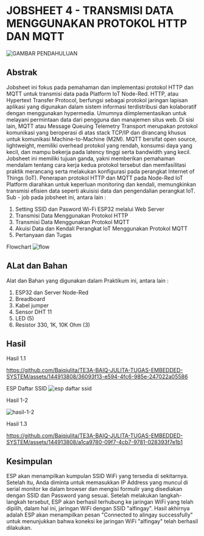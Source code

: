 # JOBSHEET 4 - TRANSMISI DATA MENGGUNAKAN PROTOKOL HTTP DAN MQTT
![GAMBAR PENDAHULUAN](https://github.com/Baiqjulita/TE3A-BAIQ-JULITA-TUGAS-EMBEDDED-SYSTEM/assets/144913808/da114f33-7190-4331-aef1-096c8ef7a43e)
## Abstrak
Jobsheet ini fokus pada pemahaman dan implementasi protokol HTTP dan MQTT untuk transmisi data pada Platform IoT Node-Red. HTTP, atau Hypertext Transfer Protocol, berfungsi sebagai protokol jaringan lapisan aplikasi yang digunakan dalam sistem informasi terdistribusi dan kolaboratif dengan menggunakan hypermedia. Umumnya diimplementasikan untuk melayani permintaan data dari pengguna dan manajemen situs web. Di sisi lain, MQTT atau Message Queuing Telemetry Transport merupakan protokol komunikasi yang beroperasi di atas stack TCP/IP dan dirancang khusus untuk komunikasi Machine-to-Machine (M2M). MQTT bersifat open source, lightweight, memiliki overhead protokol yang rendah, konsumsi daya yang kecil, dan mampu bekerja pada latency tinggi serta bandwidth yang kecil. Jobsheet ini memiliki tujuan ganda, yakni memberikan pemahaman mendalam tentang cara kerja kedua protokol tersebut dan memfasilitasi praktik merancang serta melakukan konfigurasi pada perangkat Internet of Things (IoT). Penerapan protokol HTTP dan MQTT pada Node-Red IoT Platform diarahkan untuk keperluan monitoring dan kendali, memungkinkan transmisi efisien data seperti akuisisi data dan pengendalian perangkat IoT.
Sub - job pada jobsheet ini, antara lain :
1. Setting SSID dan Pasword Wi-Fi ESP32 melalui Web Server
2. Transmisi Data Menggunakan Protokol HTTP
3. Transmisi Data Menggunakan Protokol MQTT
4. Akuisi Data dan Kendali Perangkat IoT Menggunakan Protokol MQTT
5. Pertanyaan dan Tugas

Flowchart 
![flow](https://github.com/Baiqjulita/TE3A-BAIQ-JULITA-TUGAS-EMBEDDED-SYSTEM/assets/144913808/ed0f1630-b665-4bcd-ad23-b8bcaf3bc930)

## ALat dan Bahan
Alat dan Bahan yang digunakan dalam Praktikum ini, antara lain :
1. ESP32 dan Server Node-Red
2. Breadboard
3. Kabel jumper
4. Sensor DHT 11
5. LED (5)
6. Resistor 330, 1K, 10K Ohm (3)

## Hasil 
Hasil 1.1

https://github.com/Baiqjulita/TE3A-BAIQ-JULITA-TUGAS-EMBEDDED-SYSTEM/assets/144913808/36093f13-e594-4fc6-985e-247022a05586

ESP Daftar SSID
![esp daftar ssid](https://github.com/Baiqjulita/TE3A-BAIQ-JULITA-TUGAS-EMBEDDED-SYSTEM/assets/144913808/c4787d7c-f7b6-4003-abf4-b3596f4a8b42)

Hasil 1-2

![hasil-1-2](https://github.com/Baiqjulita/TE3A-BAIQ-JULITA-TUGAS-EMBEDDED-SYSTEM/assets/144913808/740f839d-0e4e-46fd-9f2d-fc2449e83043)

Hasil 1.3

https://github.com/Baiqjulita/TE3A-BAIQ-JULITA-TUGAS-EMBEDDED-SYSTEM/assets/144913808/a1ca9780-09f7-4cb7-9781-028393f7e1b1

## Kesimpulan
ESP akan menampilkan kumpulan SSID WiFi yang tersedia di sekitarnya. Setelah itu, Anda diminta untuk memasukkan IP Address yang muncul di serial monitor ke dalam browser dan mengisi formulir yang disediakan dengan SSID dan Password yang sesuai. Setelah melakukan langkah-langkah tersebut, ESP akan berhasil terhubung ke jaringan WiFi yang telah dipilih, dalam hal ini, jaringan WiFi dengan SSID "alfingay". Hasil akhirnya adalah ESP akan menampilkan pesan "Connected to alingay successfully" untuk menunjukkan bahwa koneksi ke jaringan WiFi "alfingay" telah berhasil dilakukan.
